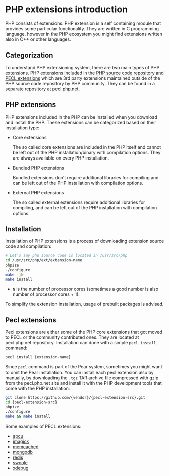 # PHP extensions introduction

PHP consists of extensions. PHP extension is a self containing module that
provides some particular functionality. They are written in C programming
language, however in the PHP ecosystem you might find extensions written also in
C++ or other languages.

## Categorization

To understand PHP extensioning system, there are two main types of PHP extensions.
PHP extensions included in the
[PHP source code repository](https://github.com/php/php-src/tree/master/ext) and
[PECL extensions](https://pecl.php.net) which are 3rd party extensions maintained
outside of the PHP source code repository by PHP community. They can be found in
a separate repository at pecl.php.net.

## PHP extensions

PHP extensions included in the PHP can be installed when you download and install
the PHP. These extensions can be categorized based on their installation type:

* Core extensions

  The so called core extensions are included in the PHP itself and cannot be left
  out of the PHP installation/binary with compilation options. They are always
  available on every PHP installation.

* Bundled PHP extensions

  Bundled extensions don't require additional libraries for compiling and can be
  left out of the PHP installation with compilation options.

* External PHP extensions

  The so called external extensions require additional libraries for compiling,
  and can be left out of the PHP installation with compilation options.

## Installation

Installation of PHP extensions is a process of downloading extension source code
and compilation:

```bash
# Let's say php source code is located in /usr/src/php
cd /usr/src/php/ext/extension-name
phpize
./configure
make -jN
make install
```

* `N` is the number of processor cores (sometimes a good number is also number
  of processor cores + 1).

To simplify the extension installation, usage of prebuilt packages is advised.


## Pecl extensions

Pecl extensions are either some of the PHP core extensions that got moved to PECL
or the community contributed ones. They are located at pecl.php.net repository.
Installation can done with a simple `pecl install` command:

```bash
pecl install {extension-name}
```

Since `pecl` command is part of the Pear system, sometimes you might want to omit
the Pear installation. You can install each pecl extension also by manually, by
downloading the `.tgz` TAR archive file compressed with gzip from the pecl.php.net
site and install it with the PHP development tools that come with the PHP
installation:

```bash
git clone https://github.com/{vendor}/{pecl-extension-src}.git
cd {pecl-extension-src}
phpize
./configure
make && make install
```

Some examples of PECL extensions:

* [apcu](https://pecl.php.net/package/APCu)
* [imagick](https://pecl.php.net/package/imagick)
* [memcached](https://pecl.php.net/package/memcached)
* [mongodb](https://pecl.php.net/package/mongodb)
* [redis](https://pecl.php.net/package/redis)
* [swoole](https://pecl.php.net/package/swoole)
* [xdebug](https://pecl.php.net/package/xdebug)
